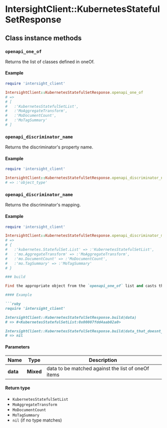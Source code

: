 # IntersightClient::KubernetesStatefulSetResponse

## Class instance methods

### `openapi_one_of`

Returns the list of classes defined in oneOf.

#### Example

```ruby
require 'intersight_client'

IntersightClient::KubernetesStatefulSetResponse.openapi_one_of
# =>
# [
#   :'KubernetesStatefulSetList',
#   :'MoAggregateTransform',
#   :'MoDocumentCount',
#   :'MoTagSummary'
# ]
```

### `openapi_discriminator_name`

Returns the discriminator's property name.

#### Example

```ruby
require 'intersight_client'

IntersightClient::KubernetesStatefulSetResponse.openapi_discriminator_name
# => :'object_type'
```

### `openapi_discriminator_name`

Returns the discriminator's mapping.

#### Example

```ruby
require 'intersight_client'

IntersightClient::KubernetesStatefulSetResponse.openapi_discriminator_mapping
# =>
# {
#   :'kubernetes.StatefulSet.List' => :'KubernetesStatefulSetList',
#   :'mo.AggregateTransform' => :'MoAggregateTransform',
#   :'mo.DocumentCount' => :'MoDocumentCount',
#   :'mo.TagSummary' => :'MoTagSummary'
# }

### build

Find the appropriate object from the `openapi_one_of` list and casts the data into it.

#### Example

```ruby
require 'intersight_client'

IntersightClient::KubernetesStatefulSetResponse.build(data)
# => #<KubernetesStatefulSetList:0x00007fdd4aab02a0>

IntersightClient::KubernetesStatefulSetResponse.build(data_that_doesnt_match)
# => nil
```

#### Parameters

| Name | Type | Description |
| ---- | ---- | ----------- |
| **data** | **Mixed** | data to be matched against the list of oneOf items |

#### Return type

- `KubernetesStatefulSetList`
- `MoAggregateTransform`
- `MoDocumentCount`
- `MoTagSummary`
- `nil` (if no type matches)


